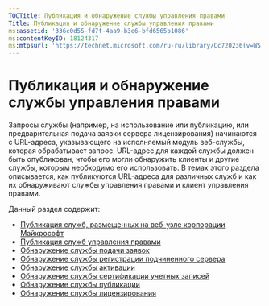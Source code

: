 ```yaml
---
TOCTitle: Публикация и обнаружение службы управления правами
Title: Публикация и обнаружение службы управления правами
ms:assetid: '336c0d55-fd7f-4aa9-b3e6-bfd6565b1086'
ms:contentKeyID: 18124317
ms:mtpsurl: 'https://technet.microsoft.com/ru-ru/library/Cc720236(v=WS.10)'
---
```


Публикация и обнаружение службы управления правами
==================================================

Запросы службы (например, на использование или публикацию, или предварительная подача заявки сервера лицензирования) начинаются с URL-адреса, указывающего на исполняемый модуль веб-службы, которая обрабатывает запрос. URL-адрес для каждой службы должен быть опубликован, чтобы его могли обнаружить клиенты и другие службы, которым необходимо его использовать. В темах этого раздела описывается, как публикуются URL-адреса для различных служб и как их обнаруживают службы управления правами и клиент управления правами.

Данный раздел содержит:

-   [Публикация служб, размещенных на веб-узле корпорации Майкрософт](https://technet.microsoft.com/7ee8cb4d-1b46-48be-8a4c-5ff6a458231a)
-   [Публикация служб управления правами](https://technet.microsoft.com/3cca9325-6bd3-49ad-aa3f-e0693205d3f4)
-   [Обнаружение службы подачи заявок](https://technet.microsoft.com/bbeb00bd-04e0-4df6-8615-76aa8125b620)
-   [Обнаружение службы регистрации подчиненного сервера](https://technet.microsoft.com/b159953a-af38-4a9e-8c87-1aff5fb4e366)
-   [Обнаружение службы активации](https://technet.microsoft.com/e178d81b-b35c-4958-87ef-e077e2204b32)
-   [Обнаружение службы сертификации учетных записей](https://technet.microsoft.com/293a2f91-4712-45ec-8b74-7533f4144cbd)
-   [Обнаружение службы публикации](https://technet.microsoft.com/5d500841-a202-4865-b5d2-d0775d4e1bbc)
-   [Обнаружение службы лицензирования](https://technet.microsoft.com/4eabbb76-b359-443a-b737-098c5659e9c6)
